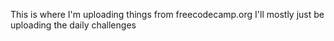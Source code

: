 This is where I'm uploading things from freecodecamp.org
I'll mostly just be uploading the daily challenges

